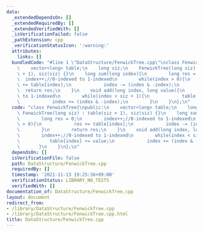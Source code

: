 ```yaml
---
data:
  _extendedDependsOn: []
  _extendedRequiredBy: []
  _extendedVerifiedWith: []
  _isVerificationFailed: false
  _pathExtension: cpp
  _verificationStatusIcon: ':warning:'
  attributes:
    links: []
  bundledCode: "#line 1 \"DataStructure/FenwickTree.cpp\"\nclass FenwickTree{\npublic:\n\
    \    vector<long> table;\n    long siz;\n    FenwickTree(long siz) : table(siz\
    \ + 1), siz(siz) {}\n    long sum(long index){\n        long res = 0;\n      \
    \  index++;//0-indexed to 1-indexed\n        while(index > 0){\n            res\
    \ += table[index];\n            index -= (index & -index);\n        }\n      \
    \  return res;\n    }\n    void add(long index, long value){\n        index++;//0-indexed\
    \ to 1-indexed\n        while(index < siz + 1){\n            table[index] += value;\n\
    \            index += (index & -index);\n        }\n    }\n};\n"
  code: "class FenwickTree{\npublic:\n    vector<long> table;\n    long siz;\n   \
    \ FenwickTree(long siz) : table(siz + 1), siz(siz) {}\n    long sum(long index){\n\
    \        long res = 0;\n        index++;//0-indexed to 1-indexed\n        while(index\
    \ > 0){\n            res += table[index];\n            index -= (index & -index);\n\
    \        }\n        return res;\n    }\n    void add(long index, long value){\n\
    \        index++;//0-indexed to 1-indexed\n        while(index < siz + 1){\n \
    \           table[index] += value;\n            index += (index & -index);\n \
    \       }\n    }\n};\n"
  dependsOn: []
  isVerificationFile: false
  path: DataStructure/FenwickTree.cpp
  requiredBy: []
  timestamp: '2021-11-13 19:25:36+09:00'
  verificationStatus: LIBRARY_NO_TESTS
  verifiedWith: []
documentation_of: DataStructure/FenwickTree.cpp
layout: document
redirect_from:
- /library/DataStructure/FenwickTree.cpp
- /library/DataStructure/FenwickTree.cpp.html
title: DataStructure/FenwickTree.cpp
---
```

